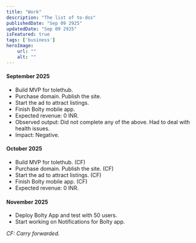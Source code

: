 ```yaml
---
title: "Work"
description: "The list of to-dos"
publishedDate: "Sep 09 2925"
updatedDate: "Sep 09 2925"
isFeatured: true
tags: ['business']
heroImage:
    url: ""
    alt: ""
---
```


#### September 2025

- Build MVP for tolethub.
- Purchase domain. Publish the site.
- Start the ad to attract listings.
- Finish Bolty mobile app.
- Expected revenue: 0 INR.
- Observed output: Did not complete any of the above. Had to deal with health issues. 
- Impact: Negative.

#### October 2025

- Build MVP for tolethub. (CF)
- Purchase domain. Publish the site. (CF)
- Start the ad to attract listings. (CF)
- Finish Bolty mobile app. (CF)
- Expected revenue: 0 INR.


#### November 2025

- Deploy Bolty App and test with 50 users.
- Start working on Notifications for Bolty app.

*CF: Carry forwarded.*
